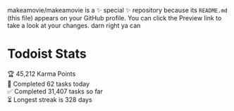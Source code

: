 makeamovie/makeamovie is a ✨ special ✨ repository because its `README.md` (this file) appears on your GitHub profile.
You can click the Preview link to take a look at your changes. darn right ya can

# Todoist Stats

<!-- TODO-IST:START -->
🏆  45,212 Karma Points           
🌸  Completed 62 tasks today           
✅  Completed 31,407 tasks so far           
⏳  Longest streak is 328 days
<!-- TODO-IST:END -->